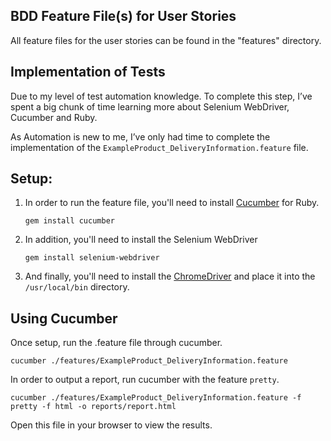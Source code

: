 ## BDD Feature File(s) for User Stories

All feature files for the user stories can be found in the "features" directory.

## Implementation of Tests

Due to my level of test automation knowledge. To complete this step, I’ve spent a big chunk of time learning more about Selenium WebDriver, Cucumber and Ruby.

As Automation is new to me, I’ve only had time to complete the implementation of the `ExampleProduct_DeliveryInformation.feature` file.


## Setup:

1. In order to run the feature file, you'll need to install [Cucumber](http://cucumber.io/) for Ruby.

       gem install cucumber
    
2. In addition, you'll need to install the Selenium WebDriver

       gem install selenium-webdriver
    
3. And finally, you'll need to install the [ChromeDriver](https://sites.google.com/a/chromium.org/chromedriver/) and place it into the `/usr/local/bin` directory.

## Using Cucumber

Once setup, run the .feature file through cucumber.

    cucumber ./features/ExampleProduct_DeliveryInformation.feature
    
In order to output a report, run cucumber with the feature `pretty`.

    cucumber ./features/ExampleProduct_DeliveryInformation.feature -f pretty -f html -o reports/report.html
    
Open this file in your browser to view the results.